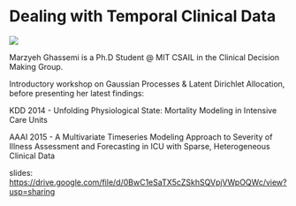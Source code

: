 **Dealing with Temporal Clinical Data**
===================

<a href="https://github.com/gwulfs/bostonml/tree/master/7.%20dealing%20with%20temporal%20clinical%20data"><img src="http://i.imgur.com/UX9p92t.png"></a>

Marzyeh Ghassemi is a Ph.D Student @ MIT CSAIL in the Clinical Decision Making Group.

Introductory workshop on Gaussian Processes & Latent Dirichlet Allocation, before presenting her latest findings:

KDD 2014 - Unfolding Physiological State: Mortality Modeling in Intensive Care Units

AAAI 2015 - A Multivariate Timeseries Modeling Approach to Severity of Illness Assessment and Forecasting in ICU with Sparse, Heterogeneous Clinical Data

slides: https://drive.google.com/file/d/0BwC1eSaTX5cZSkhSQVpjVWpOQWc/view?usp=sharing